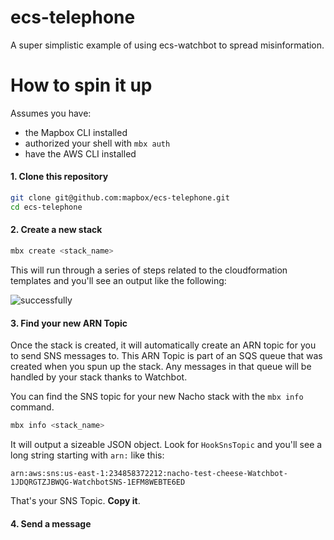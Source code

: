 # ecs-telephone

A super simplistic example of using ecs-watchbot to spread misinformation.

# How to spin it up

Assumes you have:

* the Mapbox CLI installed
* authorized your shell with `mbx auth`
* have the AWS CLI installed

#### 1. Clone this repository

```bash
git clone git@github.com:mapbox/ecs-telephone.git
cd ecs-telephone
```

#### 2. Create a new stack

```bash
mbx create <stack_name>
```

This will run through a series of steps related to the cloudformation templates and you'll see an output like the following:

![successfully](https://cloud.githubusercontent.com/assets/1943001/14399522/737c7d38-fdbb-11e5-80fe-e63a0a3a8d65.png)

#### 3. Find your new ARN Topic

Once the stack is created, it will automatically create an ARN topic for you to send SNS messages to. This ARN Topic is part of an SQS queue that was created when you spun up the stack. Any messages in that queue will be handled by your stack thanks to Watchbot.

You can find the SNS topic for your new Nacho stack with the `mbx info` command.

```bash
mbx info <stack_name>
```

It will output a sizeable JSON object. Look for `HookSnsTopic` and you'll see a long string starting with `arn:` like this:

```
arn:aws:sns:us-east-1:234858372212:nacho-test-cheese-Watchbot-1JDQRGTZJBWQG-WatchbotSNS-1EFM8WEBTE6ED
```

That's your SNS Topic. **Copy it**.

#### 4. Send a message
